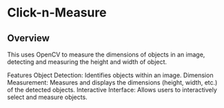 # Click-n-Measure
## Overview
This uses OpenCV to measure the dimensions of objects in an image, detecting and measuring the height and width of object.

Features
Object Detection: Identifies objects within an image.
Dimension Measurement: Measures and displays the dimensions (height, width, etc.) of the detected objects.
Interactive Interface: Allows users to interactively select and measure objects.
